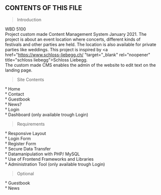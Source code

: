 CONTENTS OF THIS FILE
---------------------

> Introduction

WBD 5100 <br>
Project custom made Content Management System January 2021. 
The project is about an event location where concerts, different kinds of festivals and other parties are held. The location is also available for private parties like weddings. This project is inspired by <a href="https://www.schloss-liebegg.ch/ "target="_blank" rel="noopener" title="schloss liebegg">Schloss Liebegg</a>. <br>
The custom made CMS enables the admin of the website to edit text on the landing page.

 > Site Contents

° Home <br>
° Contact <br>
° Guestbook <br>
° News? <br>
° Login <br>
° Dashboard (only available trough Login) <br>

 > Requirements

° Responsive Layout <br>
° Login Form <br>
° Register Form <br>
° Secure Data Transfer <br>
° Datamanipulation with PHP/ MySQL <br>
° Use of Frontend Frameworks and Libraries <br>
° Administration Tool (only available trough Login)

 > Optional

 ° Guestbook <br>
 ° News <br>

<!-- <img src="images/Logo.png"> -->

